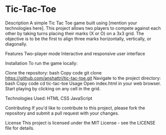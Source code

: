 # Tic-Tac-Toe

Description
A simple Tic Tac Toe game built using [mention your technologies here]. This project allows two players to compete against each other by taking turns placing their marks (X or O) on a 3x3 grid. The objective is to be the first to align three marks horizontally, vertically, or diagonally.

Features
Two-player mode
Interactive and responsive user interface

Installation
To run the game locally:

Clone the repository:
bash
Copy code
git clone https://github.com/anshattri/tic-tac-toe.git
Navigate to the project directory:
bash
Copy code
cd tic-tac-toe
Usage
Open index.html in your web browser.
Start playing by clicking on any cell in the grid.

Technologies Used:
HTML
CSS
JavaScript

Contributing
If you'd like to contribute to this project, please fork the repository and submit a pull request with your changes.

License
This project is licensed under the MIT License - see the LICENSE file for details.
